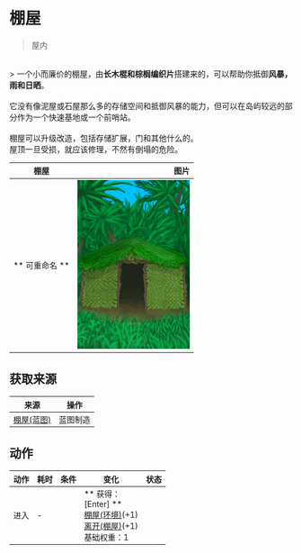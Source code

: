 # 棚屋  
> 屋内  
<br>  
> 一个小而廉价的棚屋，由<b>长木棍和棕榈编织片</b>搭建来的，可以帮助你抵御<b>风暴，雨和日晒</b>。<br><br>它没有像泥屋或石屋那么多的存储空间和抵御风暴的能力，但可以在岛屿较远的部分作为一个快速基地或一个前哨站。<br><br>棚屋可以升级改造，包括存储扩展，门和其他什么的。<br>屋顶一旦受损，就应该修理，不然有倒塌的危险。  
  
  棚屋  |   图片   
 ----  |  ----:   
 ** 可重命名 **  |  <img decoding="async" src="Sprite/Shed.png" href="a.md" style="max-width:300px;max-height:300px;">   
  
## 获取来源  
来源  |  操作  
----  |  ----  
[棚屋(蓝图)](Bp_Shed.md)  |  蓝图制造  
## 动作  
动作  |  耗时  |  条件  |  变化  |  状态  
----  |  ----  |  ----  |  ----  |  ----  
进入<br>  |  -  |    |  ** 获得： **<br>** [Enter]  **<br>  [棚屋(环境)](Env_Shed.md)(+1)<br>  [离开(棚屋)](ShedExit.md)(+1)<br>基础权重：1  |    


<script>document.title="棚屋 - 卡牌生存百科 Card Survival Wiki";</script>